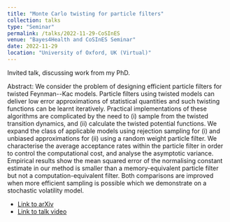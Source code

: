 ```yaml
---
title: "Monte Carlo twisting for particle filters"
collection: talks
type: "Seminar"
permalink: /talks/2022-11-29-CoSInES
venue: "Bayes4Health and CoSInES Seminar"
date: 2022-11-29
location: "University of Oxford, UK (Virtual)"
---
```


Invited talk, discussing work from my PhD.

Abstract: We consider the problem of designing efficient particle filters for twisted Feynman--Kac models. Particle filters using twisted models can deliver low error approximations of statistical quantities and such twisting functions can be learnt iteratively. Practical implementations of these algorithms are complicated by the need to (i) sample from the twisted transition dynamics, and (ii) calculate the twisted potential functions. We expand the class of applicable models using rejection sampling for (i) and unbiased approximations for (ii) using a random weight particle filter. We characterise the average acceptance rates within the particle filter in order to control the computational cost, and analyse the asymptotic variance. Empirical results show the mean squared error of the normalising constant estimate in our method is smaller than a memory-equivalent particle filter but not a computation-equivalent filter. Both comparisons are improved when more efficient sampling is possible which we demonstrate on a stochastic volatility model. 

* [Link to arXiv](https://arxiv.org/abs/2208.04288)
* [Link to talk video](https://youtu.be/iWY-c9YuGVM)
